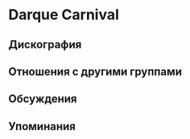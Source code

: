 # Darque Carnival



## Дискография


## Отношения с другими группами


## Обсуждения


## Упоминания

